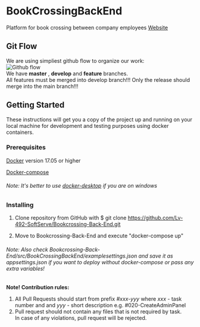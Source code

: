 # BookCrossingBackEnd  
Platform for book crossing between company employees
[Website](https://book-crossing-web.azurewebsites.net/)  
  
## Git Flow  
We are using simpliest github flow to organize our work:  
![Github flow](https://scilifelab.github.io/software-development/img/github-flow.png)  
We have **master** , **develop** and **feature** branches.   
All features must be merged into develop branch!!!
Only the release should merge into the main branch!!!

## Getting Started
These instructions will get you a copy of the project up and running on your local machine for development and testing purposes using docker containers. 

### Prerequisites
[Docker](https://www.docker.com) version 17.05 or higher

[Docker-compose](https://github.com/docker/compose)

###### Note: It's better to use [docker-desktop](https://www.docker.com/products/docker-desktop) if you are on windows

### Installing
1. Clone repository from GitHub with $ git clone https://github.com/Lv-492-SoftServe/Bookcrossing-Back-End.git 

2. Move to Bookcrossing-Back-End and execute "docker-compose up"

###### Note: Also check Bookcrossing-Back-End/src/BookCrossingBackEnd/examplesettings.json and save it as appsettings.json if you want to deploy without docker-compose or pass any extra variables!
  
**Note! Contribution rules:**  
1. All Pull Requests should start from prefix *#xxx-yyy* where *xxx* - task number and and *yyy* - short description 
e.g. #020-CreateAdminPanel  
2. Pull request should not contain any files that is not required by task.  
In case of any violations, pull request will be rejected.
